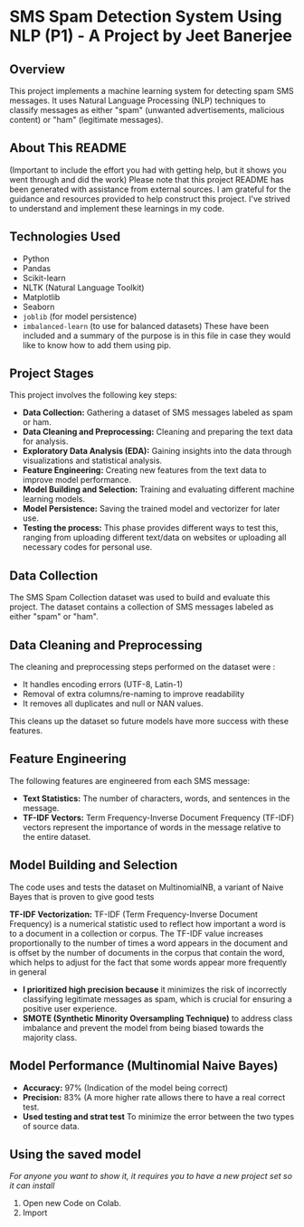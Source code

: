 # SMS Spam Detection System Using NLP (P1) - A Project by Jeet Banerjee

## Overview

This project implements a machine learning system for detecting spam SMS messages. It uses Natural Language Processing (NLP) techniques to classify messages as either "spam" (unwanted advertisements, malicious content) or "ham" (legitimate messages).

## About This README
(Important to include the effort you had with getting help, but it shows you went through and did the work)
Please note that this project README has been generated with assistance from external sources. I am grateful for the guidance and resources provided to help construct this project. I've strived to understand and implement these learnings in my code.

## Technologies Used

*   Python
*   Pandas
*   Scikit-learn
*   NLTK (Natural Language Toolkit)
*   Matplotlib
*   Seaborn
*   `joblib` (for model persistence)
*  `imbalanced-learn` (to use for balanced datasets)
These have been included and a summary of the purpose is in this file in case they would like to know how to add them using pip.

## Project Stages

This project involves the following key steps:

*   **Data Collection:** Gathering a dataset of SMS messages labeled as spam or ham.
*   **Data Cleaning and Preprocessing:** Cleaning and preparing the text data for analysis.
*   **Exploratory Data Analysis (EDA):** Gaining insights into the data through visualizations and statistical analysis.
*   **Feature Engineering:** Creating new features from the text data to improve model performance.
*   **Model Building and Selection:** Training and evaluating different machine learning models.
*   **Model Persistence:** Saving the trained model and vectorizer for later use.
*   **Testing the process:** This phase provides different ways to test this, ranging from uploading different text/data on websites or uploading all necessary codes for personal use.

## Data Collection

The SMS Spam Collection dataset was used to build and evaluate this project. The dataset contains a collection of SMS messages labeled as either "spam" or "ham".

## Data Cleaning and Preprocessing

The cleaning and preprocessing steps performed on the dataset were :
*   It handles encoding errors (UTF-8, Latin-1)
*   Removal of extra columns/re-naming to improve readability
*   It removes all duplicates and null or NAN values.

This cleans up the dataset so future models have more success with these features.
## Feature Engineering

The following features are engineered from each SMS message:

*   **Text Statistics:** The number of characters, words, and sentences in the message.
*   **TF-IDF Vectors:** Term Frequency-Inverse Document Frequency (TF-IDF) vectors represent the importance of words in the message relative to the entire dataset.

## Model Building and Selection

The code uses and tests the dataset on MultinomialNB, a variant of Naive Bayes that is proven to give good tests

**TF-IDF Vectorization:** TF-IDF (Term Frequency-Inverse Document Frequency) is a numerical statistic used to reflect how important a word is to a document in a collection or corpus. The TF-IDF value increases proportionally to the number of times a word appears in the document and is offset by the number of documents in the corpus that contain the word, which helps to adjust for the fact that some words appear more frequently in general

*   **I prioritized high precision because** it minimizes the risk of incorrectly classifying legitimate messages as spam, which is crucial for ensuring a positive user experience.
*   **SMOTE (Synthetic Minority Oversampling Technique)** to address class imbalance and prevent the model from being biased towards the majority class.

## Model Performance (Multinomial Naive Bayes)

*   **Accuracy:** 97% (Indication of the model being correct)
*   **Precision:** 83% (A more higher rate allows there to have a real correct test. 
*   **Used testing and strat test** To minimize the error between the two types of source data.
   
## Using the saved model
*For anyone you want to show it, it requires you to have a new project set so it can install*

1.  Open new Code on Colab.
2.  Import
